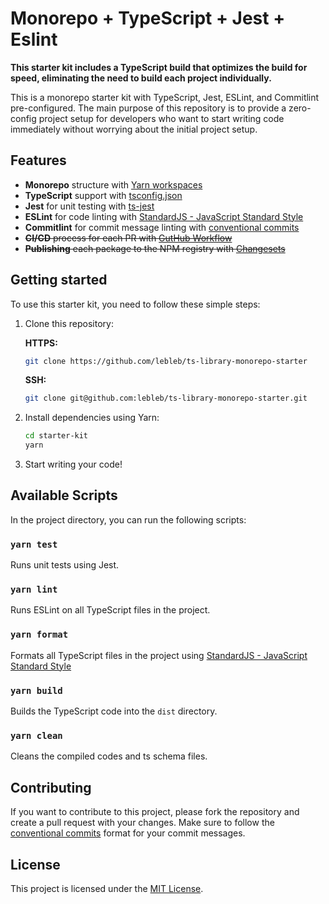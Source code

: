 # Monorepo + TypeScript + Jest + Eslint

**This starter kit includes a TypeScript build that optimizes the build for speed, eliminating the need to build each project individually.**

This is a monorepo starter kit with TypeScript, Jest, ESLint, and Commitlint pre-configured. The main purpose of this repository is to provide a zero-config project setup for developers who want to start writing code immediately without worrying about the initial project setup.


## Features

- **Monorepo** structure with [Yarn workspaces](https://yarnpkg.com/features/workspaces)
- **TypeScript** support with [tsconfig.json](https://www.typescriptlang.org/docs/handbook/tsconfig-json.html)
- **Jest** for unit testing with [ts-jest](https://github.com/kulshekhar/ts-jest)
- **ESLint** for code linting with [StandardJS - JavaScript Standard Style](https://standardjs.com/)
- **Commitlint** for commit message linting with [conventional commits](https://www.conventionalcommits.org/en/v1.0.0/)
- ~~**CI/CD** process for each PR with [GutHub Workflow](https://docs.github.com/en/actions/using-workflows/about-workflows)~~
- ~~**Publishing** each package to the NPM registry with [Changesets](https://github.com/changesets/changesets)~~

## Getting started

To use this starter kit, you need to follow these simple steps:

1. Clone this repository:

   **HTTPS:**
   ```sh
   git clone https://github.com/lebleb/ts-library-monorepo-starter
   ```
   **SSH:**
   ```sh
   git clone git@github.com:lebleb/ts-library-monorepo-starter.git
   ```

2. Install dependencies using Yarn:

   ```sh
   cd starter-kit
   yarn
   ```

3. Start writing your code!

## Available Scripts

In the project directory, you can run the following scripts:

### `yarn test`

Runs unit tests using Jest.

### `yarn lint`

Runs ESLint on all TypeScript files in the project.

### `yarn format`

Formats all TypeScript files in the project using [StandardJS - JavaScript Standard Style](https://standardjs.com/)

### `yarn build`

Builds the TypeScript code into the `dist` directory.

### `yarn clean`

Cleans the compiled codes and ts schema files.

## Contributing

If you want to contribute to this project, please fork the repository and create a pull request with your changes. Make sure to follow the [conventional commits](https://www.conventionalcommits.org/en/v1.0.0/) format for your commit messages.

## License

This project is licensed under the [MIT License](LICENSE).
